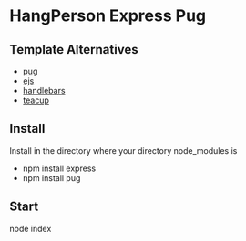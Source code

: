 # HangPerson Express Pug

## Template Alternatives

* [pug](https://expressjs.com/en/guide/using-template-engines.html)
* [ejs](https://ejs.co)
* [handlebars](https://handlebarsjs.com)
* [teacup](http://goodeggs.github.io/teacup)

## Install

Install in the directory where your directory node_modules is

* npm install express
* npm install pug

## Start

node index
